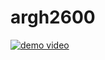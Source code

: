 argh2600
========

[![demo video](http://img.youtube.com/vi/2uOF36kC1Qw/0.jpg)](http://www.youtube.com/watch?v=2uOF36kC1Qw)
